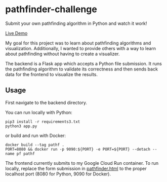 # pathfinder-challenge
Submit your own pathfinding algorithm in Python and watch it work!

[Live Demo](https://hummushacks.github.io/pathfinder)

My goal for this project was to learn about pathfinding algorithms
and visualization. Additionally, I wanted to provide others with
a way to learn about pathfinding without having to create a visualizer.

The backend is a Flask app which accepts a Python file submission.
It runs the pathfinding algorithm to validate its correctness and
then sends back data for the frontend to visualize the results.

## Usage
First navigate to the backend directory.

You can run locally with Python:
```
pip3 install -r requirements3.txt
python3 app.py
```

or build and run with Docker:
```
docker build --tag pathf .
PORT=8080 && docker run -p 9090:${PORT} -e PORT=${PORT} --detach --name pf pathf
```

The frontend currently submits to my Google Cloud Run container.
To run locally, replace the form submission in
[pathfinder.html](https://github.com/BStarcheus/pathfinder-challenge/blob/523133ccb1fca705ca48a5cb5f96818633a3902a/frontend/pathfinder.html#L34)
to the proper localhost port (8080 for Python, 9090 for Docker).